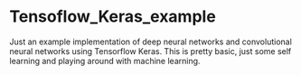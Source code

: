 # Tensoflow_Keras_example
Just an example implementation of deep neural networks and convolutional neural networks using Tensorflow Keras. This is pretty basic, just some self learning and playing around with machine learning.
